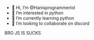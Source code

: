 - 👋 Hi, I’m @Hanisprogrammerlol
- 👀 I’m interested in python 
- 🌱 I’m currently learning python
- 💞️ I’m looking to collaborate on discord

BRO JS IS SUCKS
<!---
Hanisprogrammerlol/Hanisprogrammerlol is a ✨ special ✨ repository because its `README.md` (this file) appears on your GitHub profile.
You can click the Preview link to take a look at your changes.
--->
